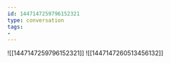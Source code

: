 ```yaml
---
id: 1447147259796152321
type: conversation
tags:
- 
---
```

![[1447147259796152321]]
![[1447147260513456132]]

